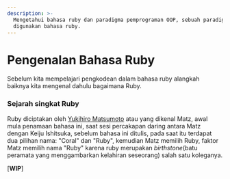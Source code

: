 ```yaml
---
description: >-
  Mengetahui bahasa ruby dan paradigma pemprograman OOP, sebuah paradigma yang
  digunakan bahasa ruby.
---
```


# Pengenalan Bahasa Ruby

Sebelum kita mempelajari pengkodean dalam bahasa ruby alangkah baiknya kita mengenal dahulu bagaimana Ruby.

### Sejarah singkat Ruby

Ruby diciptakan oleh [Yukihiro Matsumoto](https://en.wikipedia.org/wiki/Yukihiro_Matsumoto) atau yang dikenal Matz,  awal mula penamaan bahasa ini, saat sesi percakapan daring antara Matz dengan Keiju Ishitsuka, sebelum bahasa ini ditulis, pada saat itu terdapat dua pilihan nama: "Coral" dan "Ruby", kemudian Matz memilih Ruby, faktor Matz memilih nama "Ruby" karena ruby merupakan _birthstone_\(batu peramata yang menggambarkan kelahiran seseorang\) salah satu koleganya.  
  
\[**WIP**\]



